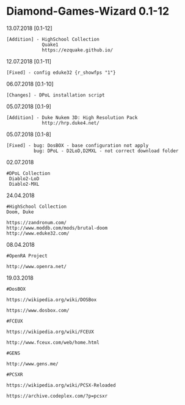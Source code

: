 # Diamond-Games-Wizard 0.1-12
13.07.2018 [0.1-12]

    [Addition] - HighSchool Collection
                 Quake1             
                 https://ezquake.github.io/

12.07.2018 [0.1-11]
    
    [Fixed] - config eduke32 {r_showfps "1"}

06.07.2018 [0.1-10]

    [Changes] - DPoL installation script

05.07.2018 [0.1-9]

    [Addition] - Duke Nukem 3D: High Resolution Pack
                 http://hrp.duke4.net/

05.07.2018 [0.1-8]

    [Fixed] - bug: DosBOX - base configuration not apply
              bug: DPoL - D2LoD,D2MXL - not correct download folder

02.07.2018

    #DPoL Collection
     Diablo2-LoD
     Diablo2-MXL

24.04.2018

    #HighSchool Collection
    Doom, Duke

    https://zandronum.com/
    http://www.moddb.com/mods/brutal-doom
    http://www.eduke32.com/

08.04.2018

    #OpenRA Project

    http://www.openra.net/

19.03.2018

    #DosBOX

    https://wikipedia.org/wiki/DOSBox

    https://www.dosbox.com/

    #FCEUX

    https://wikipedia.org/wiki/FCEUX

    http://www.fceux.com/web/home.html

    #GENS

    http://www.gens.me/

    #PCSXR

    https://wikipedia.org/wiki/PCSX-Reloaded

    https://archive.codeplex.com/?p=pcsxr
